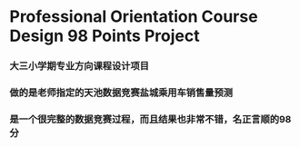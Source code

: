 # Professional Orientation Course Design 98 Points Project
 
### 大三小学期专业方向课程设计项目
### 做的是老师指定的天池数据竞赛盐城乘用车销售量预测
### 是一个很完整的数据竞赛过程，而且结果也非常不错，名正言顺的98分
